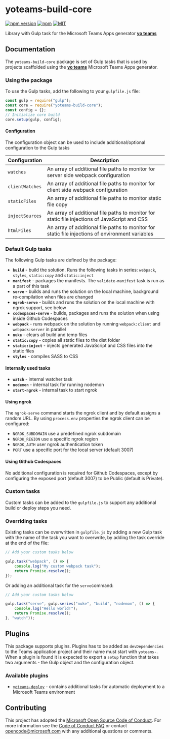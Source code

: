 # yoteams-build-core

[![npm version](https://badge.fury.io/js/yoteams-build-core.svg)](https://www.npmjs.com/package/yoteams-build-core)
[![npm](https://img.shields.io/npm/dt/yoteams-build-core.svg)](https://www.npmjs.com/package/yoteams-build-core)
[![MIT](https://img.shields.io/npm/l/generator-teams.svg)](https://github.com/PnP/generator-teams/blob/master/LICENSE.md)

Library with Gulp task for the Microsoft Teams Apps generator [**yo teams**](https://aka.ms/yoteams)

## Documentation

The `yoteams-build-core` package is set of Gulp tasks that is used by projects scaffolded using the  [**yo teams**](https://aka.ms/yoteams) Microsoft Teams Apps generator.

### Using the package

To use the Gulp tasks, add the following to your `gulpfile.js` file:

``` JavaScript
const gulp = require("gulp");
const core = require("yoteams-build-core");
const config = {};
// Initialize core build
core.setup(gulp, config);
```

#### Configuration

The configuration object can be used to include additional/optional configuration to the Gulp tasks

| Configuration | Description |
|-|-|
| `watches`| An array of additional file paths to monitor for server side webpack configuration |
| `clientWatches`| An array of additional file paths to monitor for client side webpack configuration |
| `staticFiles`| An array of additional file paths to monitor static file copy |
| `injectSources`| An array of additional file paths to monitor for static file injections of JavaScript and CSS |
| `htmlFiles`| An array of additional file paths to monitor for static file injections of environment variables |

### Default Gulp tasks

The following Gulp tasks are defined by the package:

* **`build`** - build the solution. Runs the following tasks in series: `webpack`, `styles`, `static:copy` and  `static:inject`
* **`manifest`** - packages the manifests. The `validate-manifest` task is run as a part of this task
* **`serve`** - builds and runs the solution on the local machine, background re-compilation when files are changed
* **`ngrok-serve`** - builds and runs the solution on the local machine with ngrok support, see below
* **`codespaces-serve`** - builds, packages and runs the solution when using inside Github Codespaces
* **`webpack`** - runs webpack on the solution by running `webpack:client` and `webpack:server` in parallel
* **`nuke`** - clears all build and temp files
* **`static:copy`** - copies all static files to the dist folder
* **`static:inject`** - injects generated JavaScript and CSS files into the static files
* **`styles`** - compiles SASS to CSS

#### Internally used tasks

* **`watch`** - internal watcher task
* **`nodemon`** - internal task for running nodemon
* **`start-ngrok`** - internal task to start ngrok

#### Using ngrok

The `ngrok-serve` command starts the ngrok client and by default assigns a random URL. By using `process.env` properties the ngrok client can be configured:

* `NGROK_SUBDOMAIN` use a predefined ngrok subdomain
* `NGROK_REGION` use a specific ngrok region
* `NGROK_AUTH` user ngrok authentication token
* `PORT` use a specific port for the local server (default 3007)

#### Using Github Codespaces

No additional configuration is required for Github Codespaces, except by configuring the exposed port (default 3007) to be Public (default is Private).

### Custom tasks

Custom tasks can be added to the `gulpfile.js` to support any additional build or deploy steps you need.

### Overriding tasks

Existing tasks can be overwritten in `gulpfile.js` by adding a new Gulp task with the name of the task you want to overwrite, by adding the task override at the end of the file:

``` JavaScript
// Add your custom tasks below

gulp.task("webpack", () => {
    console.log("My custom webpack task");
    return Promise.resolve();
});
```

Or adding an additional task for the `serve`command:

``` JavaScript
// Add your custom tasks below

gulp.task("serve", gulp.series("nuke", "build", "nodemon", () => {
    console.log("Hello world!");
    return Promise.resolve();
}, "watch"));
```

## Plugins

This package supports plugins. Plugins has to be added as `devDependencies` to the Teams application project and their name must start with `yoteams-`. When a plugin is found it is expected to export a `setup` function that takes two arguments - the Gulp object and the configuration object.

### Available plugins

* [`yoteams-deploy`](https://github.com/pnp/generator-teams/packages/yoteams-deploy) - contains additional tasks for automatic deployment to a Microsoft Teams environment 


## Contributing

This project has adopted the [Microsoft Open Source Code of Conduct](https://opensource.microsoft.com/codeofconduct/). For more information see the [Code of Conduct FAQ](https://opensource.microsoft.com/codeofconduct/faq/) or contact [opencode@microsoft.com](mailto:opencode@microsoft.com) with any additional questions or comments.
